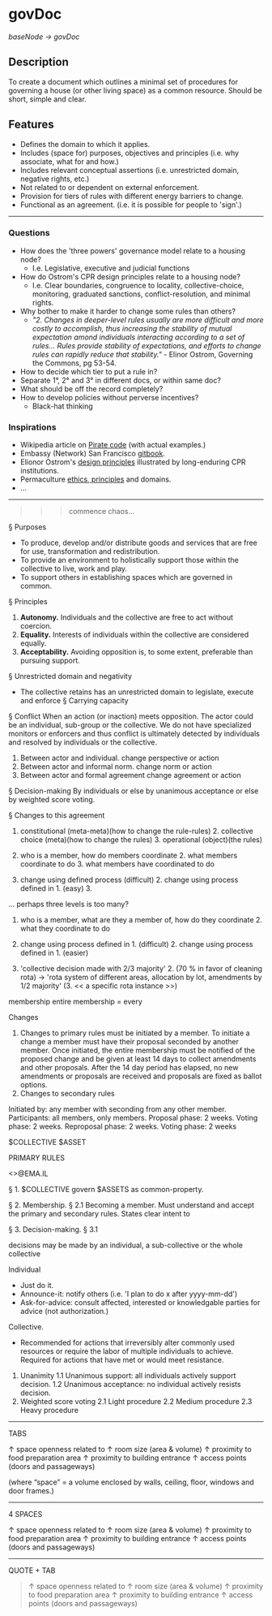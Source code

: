 # govDoc 
_baseNode → govDoc_

## Description
To create a document which outlines a minimal set of procedures for governing a house (or other living space) as a common resource. Should be short, simple and clear.

## Features
* Defines the domain to which it applies.
* Includes (space for) purposes, objectives and principles (i.e. why associate, what for and how.)
* Includes relevant conceptual assertions (i.e. unrestricted domain, negative rights, etc.)
* Not related to or dependent on external enforcement.
* Provision for tiers of rules with different energy barriers to change.
* Functional as an agreement. (i.e. it is possible for people to 'sign'.)

------

### Questions
* How does the 'three powers' governance model relate to a housing node?
	* I.e. Legislative, executive and judicial functions
* How do Ostrom's CPR design principles relate to a housing node? 
	* I.e. Clear boundaries, congruence to locality, collective-choice, monitoring, graduated sanctions, conflict-resolution, and minimal rights.
* Why bother to make it harder to change some rules than others?
	* _"2. Changes in deeper-level rules usually are more difficult and more costly to accomplish, thus increasing the stability of mutual expectation amond individuals interacting according to a set of rules... Rules provide stability of expectations, and efforts to change rules can rapidly reduce that stability."_ - Elinor Ostrom, Governing the Commons, pg 53-54.
* How to decide which tier to put a rule in?
* Separate 1°, 2° and 3° in different docs, or within same doc?
* What should be off the record completely?
* How to develop policies without perverse incentives?
	* Black-hat thinking

### Inspirations
* Wikipedia article on [Pirate code](https://en.wikipedia.org/wiki/Pirate_code) (with actual examples.)
* Embassy (Network) San Francisco [gitbook](https://embassynetwork.gitbooks.io/embassy-sf/content/).
* Elionor Ostrom's [design principles](https://github.com/DougInAMug/projects/blob/master/xOstromPrinciples.md) illustrated by long-enduring CPR institutions.
* Permaculture [ethics, principles](https://permacultureprinciples.com/downloads/Pc_Principles_Poster_EN.pdf) and domains.
* ...

------

>>> commence chaos...

§  Purposes
* To produce, develop and/or distribute goods and services that are free for use, transformation and redistribution.
* To provide an environment to holistically support those within the collective to live, work and play.
* To support others in establishing spaces which are governed in common.

§  Principles
1. **Autonomy.** Individuals and the collective are free to act without coercion.
2. **Equality.** Interests of individuals within the collective are considered equally.
3. **Acceptability.** Avoiding opposition is, to some extent, preferable than pursuing support.

§  Unrestricted domain and negativity
* The collective retains has an unrestricted domain to legislate, execute and enforce
§  Carrying capacity 

§  Conflict
When an action (or inaction) meets opposition. The actor could be an individual, sub-group or the collective. We do not have specialized monitors or enforcers and thus conflict is ultimately detected by individuals and resolved by individuals or the collective.
1. Between actor and individual.
	change perspective or action
2. Between actor and informal norm.
	change norm or action
3. Between actor and formal agreement
	change agreement or action
	
§ Decision-making
By individuals or else by unanimous acceptance or else by weighted score voting.

§  Changes to this agreement


1. constitutional (meta-meta)(how to change the rule-rules)
	2. collective choice (meta)(how to change the rules)
		3. operational (object)(the rules)
		
1. who is a member, how do members coordinate
	2. what members coordinate to do
		3. what members have coordinated to do
		
1. change using defined process (difficult)
	2. change using process defined in 1. (easy)
		3. 
		
... perhaps three levels is too many?

1. who is a member, what are they a member of, how do they coordinate
	2. what they coordinate to do
	
1. change using process defined in 1. (difficult)
	2. change using process defined in 1. (easier)
	
1. 'collective decision made with 2/3 majority'
	2. (70 % in favor of cleaning rota) → 'rota system of different areas, allocation by lot, amendments by 1/2 majority'
		(3. << a specific rota instance >>)

membership
	entire membership = every 

Changes
1. Changes to primary rules must be initiated by a member. To initiate a change a member must have their proposal seconded by another member. Once initiated, the entire membership must be notified of the proposed change and be given at least 14 days to collect amendments and other proposals.  After the 14 day period has elapsed, no new amendments or proposals are received and proposals are fixed as ballot options. 
2. Changes to secondary rules

Initiated by: any member with seconding from any other member.
	Participants: all members, only members.
	Proposal phase: 2 weeks.
	Voting phase: 2 weeks.
	Reproposal phase: 2 weeks.
	Voting phase: 2 weeks
	

$COLLECTIVE
$ASSET

PRIMARY RULES

<<collective>>@EMA.IL

§ 1. $COLLECTIVE govern $ASSETS as common-property.

§ 2. Membership.
	§ 2.1 Becoming a member.
	Must understand and accept the primary and secondary rules.
	States clear intent to 
	
§ 3. Decision-making.
	§ 3.1 

decisions may be made by an individual, a sub-collective or the whole collective

Individual
* Just do it.
* Announce-it: notify others (i.e. 'I plan to do x after yyyy-mm-dd')
* Ask-for-advice: consult affected, interested or knowledgable parties for advice (not authorization.)

Collective. 
* Recommended for actions that irreversibly alter commonly used resources or require the labor of multiple individuals to achieve. Required for actions that have met or would meet resistance.
1. Unanimity
	1.1 Unanimous support: all individuals actively support decision.
	1.2 Unanimous acceptance: no individual actively resists decision.
2. Weighted score voting
	2.1 Light procedure
	2.2 Medium procedure
	2.3 Heavy procedure

------

TABS

↑ space openness related to 
	↑ room size (area & volume)
	↑ proximity to food preparation area
	↑ proximity to building entrance
	↑ access points (doors and passageways)
	
(where “space” = a volume enclosed by walls, ceiling, floor, windows and door frames.)

------

4 SPACES

↑ space openness related to 
    ↑ room size (area & volume)
    ↑ proximity to food preparation area
    ↑ proximity to building entrance
    ↑ access points (doors and passageways)

------

QUOTE + TAB

> ↑ space openness related to 
>	↑ room size (area & volume)
>	↑ proximity to food preparation area
>	↑ proximity to building entrance
>	↑ access points (doors and passageways)
